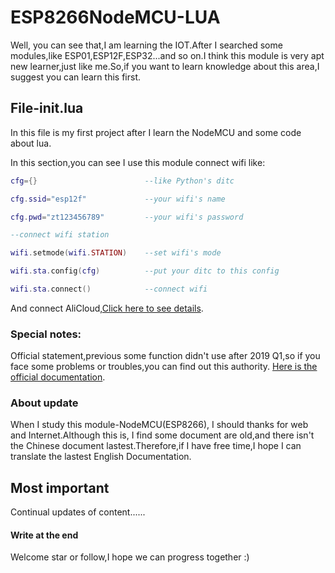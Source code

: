 # ESP8266NodeMCU-LUA
Well, you can see that,I am learning the IOT.After I searched some modules,like ESP01,ESP12F,ESP32...and so on.I think this module is
very apt new learner,just like me.So,if you want to learn knowledge about this area,I suggest you can learn this first.

## File-init.lua
  In this file is my first project after I learn the NodeMCU and some code about lua.

  In this section,you can see I use this module connect wifi like:

``` lua
cfg={}                        --like Python's ditc

cfg.ssid="esp12f"             --your wifi's name

cfg.pwd="zt123456789"         --your wifi's password

--connect wifi station

wifi.setmode(wifi.STATION)    --set wifi's mode

wifi.sta.config(cfg)          --put your ditc to this config

wifi.sta.connect()            --connect wifi
```

  And connect AliCloud,[Click here to see details](https://github.com/dreamofTaotao/ESP8266NodeMCU-LUA/blob/master/init.lua).

### Special notes:

  Official statement,previous some function didn't use after 2019 Q1,so if you face some problems or troubles,you can find out this 
authority. [Here is the official documentation](https://nodemcu.readthedocs.io/en/master/).

### About update

  When I study this module-NodeMCU(ESP8266), I should thanks for web and Internet.Although this is, I find some document are old,and 
there isn't the Chinese document lastest.Therefore,if I have free time,I hope I can translate the lastest English Documentation.

## Most important

  Continual updates of content......

#### Write at the end

  Welcome star or follow,I hope we can progress together :)
